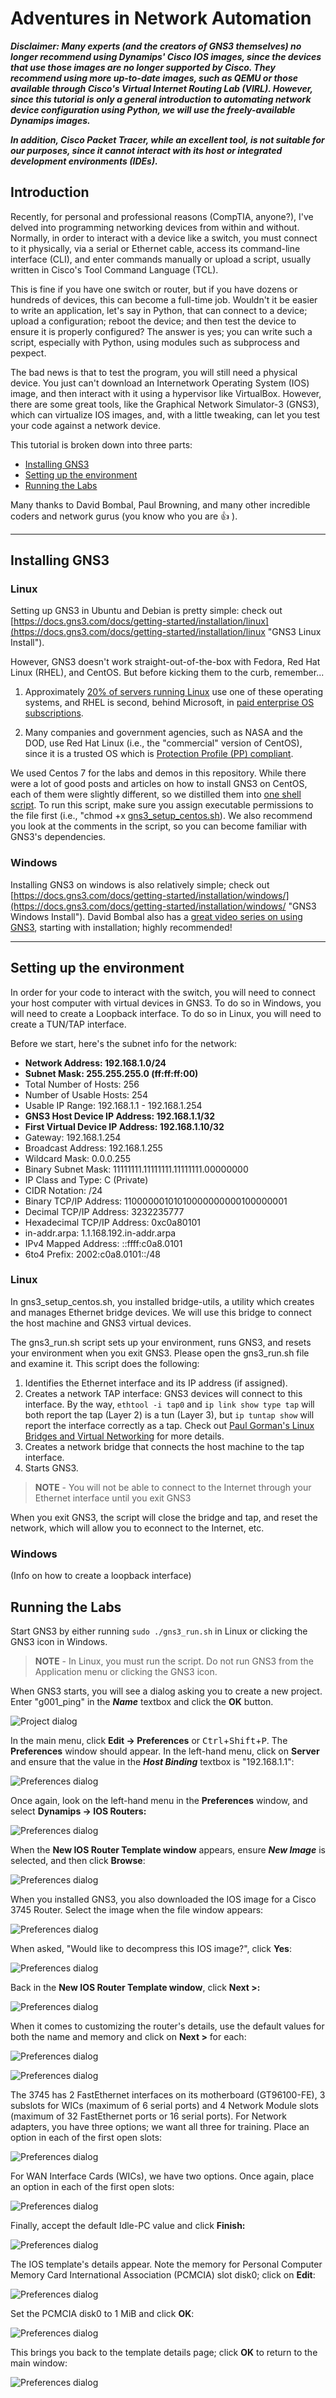 # Adventures in Network Automation

***Disclaimer: Many experts (and the creators of GNS3 themselves) no longer recommend using Dynamips' Cisco IOS images, since the devices that use those images are no longer supported by Cisco. They recommend using more up-to-date images, such as QEMU or those available through Cisco's Virtual Internet Routing Lab (VIRL). However, since this tutorial is only a general introduction to automating network device configuration using Python, we will use the freely-available Dynamips images.***

***In addition, Cisco Packet Tracer, while an excellent tool, is not suitable for our purposes, since it cannot interact with its host or integrated development environments (IDEs).***

## Introduction

Recently, for personal and professional reasons (CompTIA, anyone?), I've delved into programming networking devices from within and without. Normally, in order to interact with a device like a switch, you must connect to it physically, via a serial or Ethernet cable, access its command-line interface (CLI), and enter commands manually or upload a script, usually written in Cisco's Tool Command Language (TCL).

This is fine if you have one switch or router, but if you have dozens or hundreds of devices, this can become a full-time job. Wouldn't it be easier to write an application, let's say in Python, that can connect to a device; upload a configuration; reboot the device; and then test the device to ensure it is properly configured? The answer is yes; you can write such a script, especially with Python, using modules such as subprocess and pexpect.

The bad news is that to test the program, you will still need a physical device. You just can't download an Internetwork Operating System (IOS) image, and then interact with it using a hypervisor like VirtualBox. However, there are some great tools, like the Graphical Network Simulator-3 (GNS3), which can virtualize IOS images, and, with a little tweaking, can let you test your code against a network device.

This tutorial is broken down into three parts:

- [Installing GNS3](#installing-gns3 "Installing GNS3")
- [Setting up the environment](#setting-up-the-environment "Setting up the environment")
- [Running the Labs](#running-the-labs "Running the Labs")

Many thanks to David Bombal, Paul Browning, and many other incredible coders and network gurus (you know who you are :thumbsup: ).

-----

## Installing GNS3

### Linux

Setting up GNS3 in Ubuntu and Debian is pretty simple: check out [https://docs.gns3.com/docs/getting-started/installation/linux](https://docs.gns3.com/docs/getting-started/installation/linux "GNS3 Linux Install").

However, GNS3 doesn't work straight-out-of-the-box with Fedora, Red Hat Linux (RHEL), and CentOS. But before kicking them to the curb, remember...

1. Approximately [20% of servers running Linux](https://w3techs.com/technologies/details/os-linux "Usage statistics of Linux for websites") use one of these operating systems, and RHEL is second, behind Microsoft, in [paid enterprise OS subscriptions](https://www.idc.com/getdoc.jsp?containerId=US46684720 "Worldwide Server Operating Environments Market Shares, 2019").

2. Many companies and government agencies, such as NASA and the DOD, use Red Hat Linux (i.e., the "commercial" version of CentOS), since it is a trusted OS which is [Protection Profile (PP) compliant](https://www.commoncriteriaportal.org/products/ "Certified Common Criteria Products").

We used Centos 7 for the labs and demos in this repository. While there were a lot of good posts and articles on how to install GNS3 on CentOS, each of them were slightly different, so we distilled them into [one shell script](gns3_setup_centos.sh "CentOS Setup Script"). To run this script, make sure you assign executable permissions to the file first (i.e., "chmod +x [gns3_setup_centos.sh](gns3_setup_centos.sh "CentOS Setup Script")). We also recommend you look at the comments in the script, so you can become familiar with GNS3's dependencies.

### Windows

Installing GNS3 on windows is also relatively simple; check out [https://docs.gns3.com/docs/getting-started/installation/windows/](https://docs.gns3.com/docs/getting-started/installation/windows/ "GNS3 Windows Install"). David Bombal also has a [great video series on using GNS3](https://www.youtube.com/watch?v=Ibe3hgP8gCA&list=PLhfrWIlLOoKNFP_e5xcx5e2GDJIgk3ep6&index=1&ab_channel=DavidBombal "GNS3 Installation - David Bombal"), starting with installation; highly recommended!

-----

## Setting up the environment

In order for your code to interact with the switch, you will need to connect your host computer with virtual devices in GNS3. To do so in Windows, you will need to create a Loopback interface. To do so in Linux, you will need to create a TUN/TAP interface.

Before we start, here's the subnet info for the network:

- **Network Address: 192.168.1.0/24**
- **Subnet Mask: 255.255.255.0 (ff:ff:ff:00)**
- Total Number of Hosts: 256
- Number of Usable Hosts: 254
- Usable IP Range: 192.168.1.1 - 192.168.1.254
- **GNS3 Host Device IP Address: 192.168.1.1/32**
- **First Virtual Device IP Address: 192.168.1.10/32**
- Gateway: 192.168.1.254
- Broadcast Address: 192.168.1.255
- Wildcard Mask: 0.0.0.255
- Binary Subnet Mask: 11111111.11111111.11111111.00000000
- IP Class and Type: C (Private)
- CIDR Notation: /24
- Binary TCP/IP Address: 11000000101010000000000100000001
- Decimal TCP/IP Address: 3232235777
- Hexadecimal TCP/IP Address: 0xc0a80101
- in-addr.arpa: 1.1.168.192.in-addr.arpa
- IPv4 Mapped Address: ::ffff:c0a8.0101
- 6to4 Prefix: 2002:c0a8.0101::/48

### Linux

In gns3_setup_centos.sh, you installed bridge-utils, a utility which creates and manages Ethernet bridge devices. We will use this bridge to connect the host machine and GNS3 virtual devices.

The gns3_run.sh script sets up your environment, runs GNS3, and resets your environment when you exit GNS3. Please open the gns3_run.sh file and examine it. This script does the following:

1. Identifies the Ethernet interface and its IP address (if assigned).
2. Creates a network TAP interface: GNS3 devices will connect to this interface. By the way, ```ethtool -i tap0``` and ```ip link show type tap``` will both report the tap (Layer 2) is a tun (Layer 3), but ```ip tuntap show``` will report the interface correctly as a tap. Check out [Paul Gorman's Linux Bridges and Virtual Networking](https://paulgorman.org/technical/linux-bridges-and-virtual-networking.txt.html "Paul Gorman's Linux Bridges and Virtual Networking") for more details.
3. Creates a network bridge that connects the host machine to the tap interface.
4. Starts GNS3.

>**NOTE** - You will not be able to connect to the Internet through your Ethernet interface until you exit GNS3

When you exit GNS3, the script will close the bridge and tap, and reset the network, which will allow you to econnect to the Internet, etc.

### Windows

(Info on how to create a loopback interface)

## Running the Labs

Start GNS3 by either running ```sudo ./gns3_run.sh``` in Linux or clicking the GNS3 icon in Windows.

>**NOTE** - In Linux, you must run the script. Do not run GNS3 from the Application menu or clicking the GNS3 icon.

When GNS3 starts, you will see a dialog asking you to create a new project. Enter "g001_ping" in the ***Name*** textbox and click the **OK** button.

![Project dialog](images/gns3_01.png)

In the main menu, click **Edit -> Preferences** or <kbd>Ctrl</kbd>+<kbd>Shift</kbd>+<kbd>P</kbd>. The **Preferences** window should appear. In the left-hand menu, click on **Server** and ensure that the value in the ***Host Binding*** textbox is "192.168.1.1":

![Preferences dialog](images/gns3_02.png)

Once again, look on the left-hand menu in the **Preferences** window, and select **Dynamips -> IOS Routers:**

![Preferences dialog](images/gns3_03.png)

When the **New IOS Router Template window** appears, ensure ***New Image*** is selected, and then click **Browse**:

![Preferences dialog](images/gns3_04.png)

When you installed GNS3, you also downloaded the IOS image for a Cisco 3745 Router. Select the image when the file window appears:

![Preferences dialog](images/gns3_05.png)

When asked, "Would like to decompress this IOS image?", click **Yes**:

![Preferences dialog](images/gns3_06.png)

Back in the **New IOS Router Template window**, click **Next >:**

![Preferences dialog](images/gns3_07.png)

When it comes to customizing the router's details, use the default values for both the name and memory and click on **Next >** for each:

![Preferences dialog](images/gns3_08.png)

![Preferences dialog](images/gns3_09.png)

The 3745 has 2 FastEthernet interfaces on its motherboard (GT96100-FE), 3 subslots for WICs (maximum of 6 serial ports) and 4 Network Module slots (maximum of 32 FastEthernet ports or 16 serial ports). For Network adapters, you have three options; we want all three for training. Place an option in each of the first open slots:

![Preferences dialog](images/gns3_10.png)

For WAN Interface Cards (WICs), we have two options. Once again, place an option in each of the first open slots:

![Preferences dialog](images/gns3_11.png)

Finally, accept the default Idle-PC value and click **Finish:** 

![Preferences dialog](images/gns3_12.png)

The IOS template's details appear. Note the memory for Personal Computer Memory Card International Association (PCMCIA) slot disk0; click on **Edit**:

![Preferences dialog](images/gns3_13.png)

Set the PCMCIA disk0 to 1 MiB and click **OK**:

![Preferences dialog](images/gns3_14.png)

This brings you back to the template details page; click **OK** to return to the main window:

![Preferences dialog](images/gns3_15.png)


